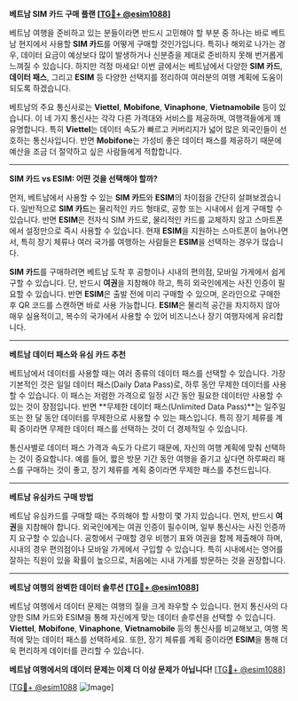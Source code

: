 **베트남 SIM 카드 구매 플랜 [[TG💪+ @esim1088](https://t.me/s/esim1088)]**

베트남 여행을 준비하고 있는 분들이라면 반드시 고민해야 할 부분 중 하나는 바로 베트남 현지에서 사용할 **SIM 카드**를 어떻게 구매할 것인가입니다. 특히나 해외로 나가는 경우, 데이터 요금이 예상보다 많이 발생하거나 신분증을 제대로 준비하지 못해 번거롭게 느껴질 수 있습니다. 하지만 걱정 마세요! 이번 글에서는 베트남에서 다양한 **SIM 카드**, **데이터 패스**, 그리고 **ESIM** 등 다양한 선택지를 정리하여 여러분의 여행 계획에 도움이 되도록 하겠습니다.

베트남의 주요 통신사로는 **Viettel**, **Mobifone**, **Vinaphone**, **Vietnamobile** 등이 있습니다. 이 네 가지 통신사는 각각 다른 가격대와 서비스를 제공하며, 여행객들에게 꽤 유명합니다. 특히 **Viettel**는 데이터 속도가 빠르고 커버리지가 넓어 많은 외국인들이 선호하는 통신사입니다. 반면 **Mobifone**는 가성비 좋은 데이터 패스를 제공하기 때문에 예산을 조금 더 절약하고 싶은 사람들에게 적합합니다.

---

**SIM 카드 vs ESIM: 어떤 것을 선택해야 할까?**

먼저, 베트남에서 사용할 수 있는 **SIM 카드**와 **ESIM**의 차이점을 간단히 살펴보겠습니다. 일반적으로 **SIM 카드**는 물리적인 카드 형태로, 공항 또는 시내에서 쉽게 구매할 수 있습니다. 반면 **ESIM**은 전자식 SIM 카드로, 물리적인 카드를 교체하지 않고 스마트폰에서 설정만으로 즉시 사용할 수 있습니다. 현재 **ESIM**을 지원하는 스마트폰이 늘어나면서, 특히 장기 체류나 여러 국가를 여행하는 사람들은 **ESIM**을 선택하는 경우가 많습니다.

**SIM 카드**를 구매하려면 베트남 도착 후 공항이나 시내의 편의점, 모바일 가게에서 쉽게 구할 수 있습니다. 단, 반드시 **여권**을 지참해야 하고, 특히 외국인에게는 사진 인증이 필요할 수 있습니다. 반면 **ESIM**은 출발 전에 미리 구매할 수 있으며, 온라인으로 구매한 후 QR 코드를 스캔하면 바로 사용 가능합니다. **ESIM**은 물리적 공간을 차지하지 않아 매우 실용적이고, 복수의 국가에서 사용할 수 있어 비즈니스나 장기 여행자에게 유리합니다.

---

**베트남 데이터 패스와 유심 카드 추천**

베트남에서 데이터를 사용할 때는 여러 종류의 데이터 패스를 선택할 수 있습니다. 가장 기본적인 것은 일일 데이터 패스(Daily Data Pass)로, 하루 동안 무제한 데이터를 사용할 수 있습니다. 이 패스는 저렴한 가격으로 일정 시간 동안 필요한 데이터만 사용할 수 있는 것이 장점입니다. 반면 **무제한 데이터 패스(Unlimited Data Pass)**는 일주일 또는 한 달 동안 데이터를 무제한으로 사용할 수 있는 패스입니다. 특히 장기 체류를 계획 중이라면 무제한 데이터 패스를 선택하는 것이 더 경제적일 수 있습니다.

통신사별로 데이터 패스 가격과 속도가 다르기 때문에, 자신의 여행 계획에 맞춰 선택하는 것이 중요합니다. 예를 들어, 짧은 방문 기간 동안 여행을 즐기고 싶다면 하루짜리 패스를 구매하는 것이 좋고, 장기 체류를 계획 중이라면 무제한 패스를 추천드립니다.

---

**베트남 유심카드 구매 방법**

베트남 유심카드를 구매할 때는 주의해야 할 사항이 몇 가지 있습니다. 먼저, 반드시 **여권**을 지참해야 합니다. 외국인에게는 여권 인증이 필수이며, 일부 통신사는 사진 인증까지 요구할 수 있습니다. 공항에서 구매할 경우 비행기 표와 여권을 함께 제출해야 하며, 시내의 경우 편의점이나 모바일 가게에서 구입할 수 있습니다. 특히 시내에서는 영어를 잘하는 직원이 있을 확률이 높으므로, 처음에는 시내 가게를 방문하는 것을 권장합니다.

---

**베트남 여행의 완벽한 데이터 솔루션 [[TG💪+ @esim1088](https://t.me/s/esim1088)]**

베트남 여행에서 데이터 문제는 여행의 질을 크게 좌우할 수 있습니다. 현지 통신사의 다양한 SIM 카드와 ESIM을 통해 자신에게 맞는 데이터 솔루션을 선택할 수 있습니다. **Viettel**, **Mobifone**, **Vinaphone**, **Vietnamobile** 등의 통신사를 비교해보고, 여행 목적에 맞는 데이터 패스를 선택하세요. 또한, 장기 체류를 계획 중이라면 **ESIM**을 통해 더욱 편리하게 데이터를 관리할 수 있습니다.

**베트남 여행에서의 데이터 문제는 이제 더 이상 문제가 아닙니다!** [[TG💪+ @esim1088](https://t.me/s/esim1088)]  

[[TG💪+ @esim1088](https://t.me/s/esim1088) ![Image](https://i.postimg.cc/Y0z9fWf4/image.png)]